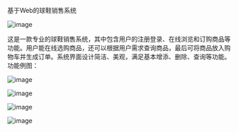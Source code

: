 基于Web的球鞋销售系统

![image](https://user-images.githubusercontent.com/118668181/203976802-ea57fead-8d49-4dc2-8f37-b7206448090b.png)


这是一款专业的球鞋销售系统，其中包含用户的注册登录、在线浏览和订购商品等功能。用户能在线选购商品，还可以根据用户需求查询商品，最后可将商品放入购物车并生成订单。系统界面设计简洁、美观，满足基本增添、删除、查询等功能。
功能例图：

![image](https://user-images.githubusercontent.com/118668181/203976860-ab0f0e7b-77bb-4437-ada4-099112a48cd1.png)

![image](https://user-images.githubusercontent.com/118668181/203976908-e5ca5ad2-320a-4e75-bac9-f5d5b535e7f0.png)

![image](https://user-images.githubusercontent.com/118668181/203976935-36f09515-b114-430f-bb49-6cf3efb0441f.png)

![image](https://user-images.githubusercontent.com/118668181/203976966-8a436db6-5094-4ef2-98fb-0c1639d491e9.png)
